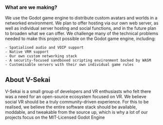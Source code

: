 ### What are we making?

We use the Godot game engine to distribute custom avatars and worlds in a networked environment. We plan to offer hosting via our own web server, as well as individual server hosting and social functions, and in the future plan to broaden what we can offer. We challenge many of the technical problems needed to make this project possible on the Godot game engine, including:

    - Spatialised audio and VOIP support
    - Native VRM support
    - Our own custom networking stack
    - A security-focused sandboxed scripting environment backed by WASM
    - Customisable servers with their own individual game rules

## About V-Sekai

V-Sekai is a small group of developers and VR enthusiasts who felt there was a need for an open-source ecosystem focused on VR. We believe social VR should be a truly community-driven experience. For this to be realised, we believe the entire software stack should be available, moddable, and tweakable from the source up, which is why a lot of our projects focus on the MIT-Licensed Godot Engine

